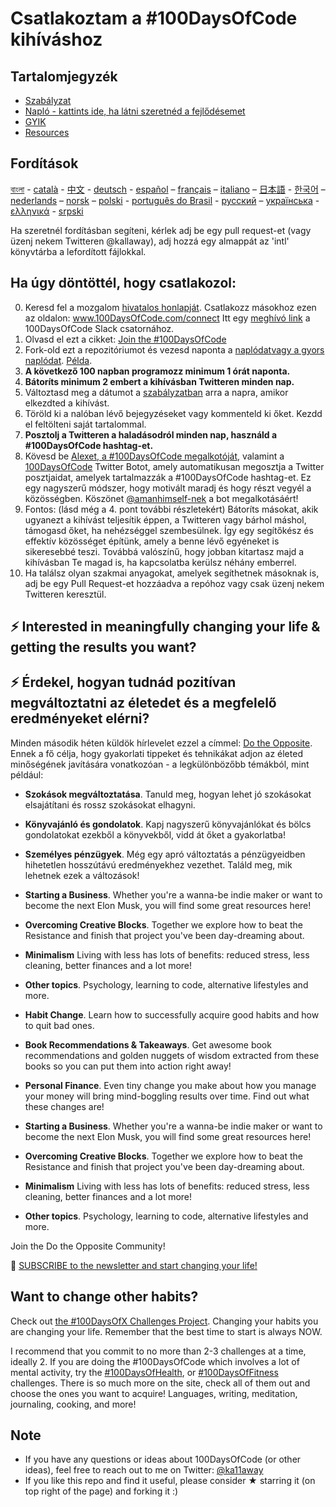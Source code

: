 # Csatlakoztam a #100DaysOfCode kihíváshoz

## Tartalomjegyzék

* [Szabályzat](szabalyzat.md)
* [Napló - kattints ide, ha látni szeretnéd a fejlődésemet](naplo.md)
* [GYIK](gyik.md)
* [Resources](resources.md)

## Fordítások
[বাংলা](intl/bn/README.md) - [català](intl/ca/README.md) - [中文](intl/ch/README.md) - [deutsch](intl/de/README.md) - [español](intl/es/README.md) – [français](intl/fr/FAQ-fr.md) – [italiano](intl/it/README.md) – [日本語](intl/ja/README.md) - [한국어](intl/ko/README-ko.md) – [nederlands](intl/nl/README.md) – [norsk](intl/no/README.md) –  [polski](intl/pl/README.md) - [português do Brasil](intl/pt-br/LEIAME.md) - [русский](intl/ru/README-ru.md) – [українська](intl/ua/README-ua.md) - [ελληνικά](intl/el/README.md) - [srpski](intl/sr/README-sr.md)

Ha szeretnél fordításban segíteni, kérlek adj be egy pull request-et (vagy üzenj nekem Twitteren @kallaway), adj hozzá egy almappát az 'intl' könyvtárba a lefordított fájlokkal.

## Ha úgy döntöttél, hogy csatlakozol:

0.  Keresd fel a mozgalom [hivatalos honlapját](http://100daysofcode.com/). Csatlakozz másokhoz ezen az oldalon:
www.100DaysOfCode.com/connect
    Itt egy [meghívó link](https://www.100daysofcode.com/slack) a 100DaysOfCode Slack csatornához.
1.  Olvasd el ezt a cikket: [Join the #100DaysOfCode](https://medium.freecodecamp.com/join-the-100daysofcode-556ddb4579e4)
2.  Fork-old ezt a repozitóriumot és vezesd naponta a [naplódat](naplo.md)[vagy a gyors naplódat](r1-log-hu.md). [Példa](https://github.com/Kallaway/100-days-kallaway-log).
3.  **A következő 100 napban programozz minimum 1 órát naponta.**
4.  **Bátoríts minimum 2 embert a kihívásban Twitteren minden nap.**
5.  Változtasd meg a dátumot a [szabályzatban](szabalyzat.md) arra a napra, amikor elkezdted a kihívást.
6.  Töröld ki a nalóban lévő bejegyzéseket vagy kommenteld ki őket. Kezdd el feltölteni saját tartalommal.
7.  **Posztolj a Twitteren a haladásodról minden nap, használd a #100DaysOfCode hashtag-et.**
8.  Kövesd be [Alexet, a #100DaysOfCode megalkotóját](https://twitter.com/ka11away), valamint a [100DaysOfCode](https://twitter.com/_100DaysOfCode) Twitter Botot, amely automatikusan megosztja a Twitter posztjaidat, amelyek tartalmazzák a #100DaysOfCode hashtag-et. Ez egy nagyszerű módszer, hogy motivált maradj és hogy részt vegyél a közösségben. Köszönet [@amanhimself-nek](https://twitter.com/amanhimself) a bot megalkotásáért!
9.  Fontos: (lásd még a 4. pont további részletekért) Bátoríts másokat, akik ugyanezt a kihívást teljesítik éppen, a Twitteren vagy bárhol máshol, támogasd őket, ha nehézséggel szembesülnek. Így egy segítőkész és effektív közösséget építünk, amely a benne lévő egyéneket is sikeresebbé teszi. Továbbá valószínű, hogy jobban kitartasz majd a kihívásban Te magad is, ha kapcsolatba kerülsz néhány emberrel.
10.  Ha találsz olyan szakmai anyagokat, amelyek segíthetnek másoknak is, adj be egy Pull Request-et hozzáadva a repóhoz vagy csak üzenj nekem Twitteren keresztül.

## ⚡ Interested in meaningfully changing your life & getting the results you want?
## ⚡ Érdekel, hogyan tudnád pozitívan megváltoztatni az életedet és a megfelelő eredményeket elérni?

Minden második héten küldök hírlevelet ezzel a címmel: [Do the Opposite](https://dotheopposite.substack.com/). Ennek a fő célja, hogy gyakorlati tippeket és tehnikákat adjon az életed minőségének javítására vonatkozóan - a legkülönbözőbb témákból, mint például:

- **Szokások megváltoztatása**. Tanuld meg, hogyan lehet jó szokásokat elsajátítani és rossz szokásokat elhagyni.
- **Könyvajánló és gondolatok**. Kapj nagyszerű könyvajánlókat és bölcs gondolatokat ezekből a könyvekből, vidd át őket a gyakorlatba!
- **Személyes pénzügyek**. Még egy apró változtatás a pénzügyeidben hihetetlen hosszútávú eredményekhez vezethet. Találd meg, mik lehetnek ezek a változások!
- **Starting a Business**. Whether you're a wanna-be indie maker or want to become the next Elon Musk, you will find some great resources here!
- **Overcoming Creative Blocks**. Together we explore how to beat the Resistance and finish that project you've been day-dreaming about.
- **Minimalism** Living with less has lots of benefits: reduced stress, less cleaning, better finances and a lot more!
- **Other topics**. Psychology, learning to code, alternative lifestyles and more.

- **Habit Change**. Learn how to successfully acquire good habits and how to quit bad ones.
- **Book Recommendations & Takeaways**. Get awesome book recommendations and golden nuggets of wisdom extracted from these books so you can put them into action right away!
- **Personal Finance**. Even tiny change you make about how you manage your money will bring mind-boggling results over time. Find out what these changes are!
- **Starting a Business**. Whether you're a wanna-be indie maker or want to become the next Elon Musk, you will find some great resources here!
- **Overcoming Creative Blocks**. Together we explore how to beat the Resistance and finish that project you've been day-dreaming about.
- **Minimalism** Living with less has lots of benefits: reduced stress, less cleaning, better finances and a lot more!
- **Other topics**. Psychology, learning to code, alternative lifestyles and more.

Join the Do the Opposite Community!

💌 [SUBSCRIBE to the newsletter and start changing your life!](https://dotheopposite.substack.com/)


## Want to change other habits?

Check out [the #100DaysOfX Challenges Project](http://100daysofx.com/). Changing your habits you are changing your life. Remember that the best time to start is always NOW.

I recommend that you commit to no more than 2-3 challenges at a time, ideally 2. If you are doing the #100DaysOfCode which involves a lot of mental activity, try the [#100DaysOfHealth](http://100daysofx.com/where-x-is/health/), or [#100DaysOfFitness](http://100daysofx.com/challenges/) challenges. There is so much more on the site, check all of them out and choose the ones you want to acquire! Languages, writing, meditation, journaling, cooking, and more!

## Note

* If you have any questions or ideas about 100DaysOfCode (or other ideas), feel free to reach out to me on Twitter: [@ka11away](https://twitter.com/ka11away)
* If you like this repo and find it useful, please consider &#9733; starring it (on top right of the page) and forking it :)
